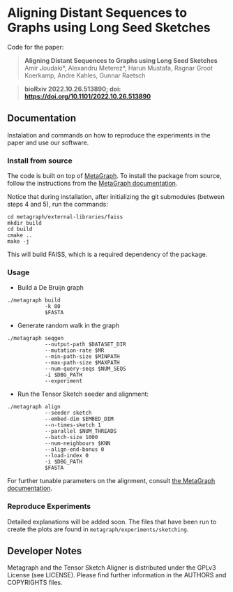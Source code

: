 # Aligning Distant Sequences to Graphs using Long Seed Sketches

Code for the paper:

> __Aligning Distant Sequences to Graphs using Long Seed Sketches__  
> Amir Joudaki*, Alexandru Meterez*, Harun Mustafa, Ragnar Groot Koerkamp, Andre Kahles, Gunnar Raetsch

> __bioRxiv 2022.10.26.513890; doi: https://doi.org/10.1101/2022.10.26.513890__

## Documentation

Instalation and commands on how to reproduce the experiments in the paper and use our software.

### Install from source
The code is built on top of [MetaGraph](https://metagraph.ethz.ch/). 
To install the package from source, follow the instructions from the [MetaGraph documentation](https://metagraph.ethz.ch/static/docs/installation.html#install-from-source).

Notice that during installation, after initializing the git submodules (between steps 4 and 5), run the commands:
```
cd metagraph/external-libraries/faiss
mkdir build
cd build
cmake ..
make -j
```
This will build FAISS, which is a required dependency of the package.

### Usage

- Build a De Bruijn graph
```
./metagraph build 
            -k 80 
            $FASTA
```

- Generate random walk in the graph
```
./metagraph seqgen 
            --output-path $DATASET_DIR
            --mutation-rate $MR
            --min-path-size $MINPATH
            --max-path-size $MAXPATH
            --num-query-seqs $NUM_SEQS
            -i $DBG_PATH
            --experiment
```

- Run the Tensor Sketch seeder and alignment:
```
./metagraph align
            --seeder sketch
            --embed-dim $EMBED_DIM
            --n-times-sketch 1
            --parallel $NUM_THREADS
            --batch-size 1000
            --num-neighbours $KNN
            --align-end-bonus 0
            --load-index 0
            -i $DBG_PATH
            $FASTA
```

For further tunable parameters on the alignment, consult [the MetaGraph documentation](https://github.com/ratschlab/tensor-sketch-alignment).

### Reproduce Experiments
Detailed explanations will be added soon. The files that have been run to create the plots are found in `metagraph/experiments/sketching`.

## Developer Notes
Metagraph and the Tensor Sketch Aligner is distributed under the GPLv3 License (see LICENSE). Please find further information in the AUTHORS and COPYRIGHTS files.